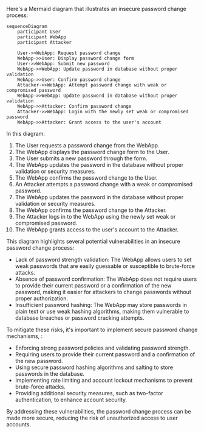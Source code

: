 Here's a Mermaid diagram that illustrates an insecure password change process:

```mermaid
sequenceDiagram
    participant User
    participant WebApp
    participant Attacker

    User->>WebApp: Request password change
    WebApp->>User: Display password change form
    User->>WebApp: Submit new password
    WebApp->>WebApp: Update password in database without proper validation
    WebApp->>User: Confirm password change
    Attacker->>WebApp: Attempt password change with weak or compromised password
    WebApp->>WebApp: Update password in database without proper validation
    WebApp->>Attacker: Confirm password change
    Attacker->>WebApp: Login with the newly set weak or compromised password
    WebApp->>Attacker: Grant access to the user's account
```

In this diagram:

1. The User requests a password change from the WebApp.
2. The WebApp displays the password change form to the User.
3. The User submits a new password through the form.
4. The WebApp updates the password in the database without proper validation or security measures.
5. The WebApp confirms the password change to the User.
6. An Attacker attempts a password change with a weak or compromised password.
7. The WebApp updates the password in the database without proper validation or security measures.
8. The WebApp confirms the password change to the Attacker.
9. The Attacker logs in to the WebApp using the newly set weak or compromised password.
10. The WebApp grants access to the user's account to the Attacker.

This diagram highlights several potential vulnerabilities in an insecure password change process:

- Lack of password strength validation: The WebApp allows users to set weak passwords that are easily guessable or susceptible to brute-force attacks.
- Absence of password confirmation: The WebApp does not require users to provide their current password or a confirmation of the new password, making it easier for attackers to change passwords without proper authorization.
- Insufficient password hashing: The WebApp may store passwords in plain text or use weak hashing algorithms, making them vulnerable to database breaches or password cracking attempts.

To mitigate these risks, it's important to implement secure password change mechanisms, :

- Enforcing strong password policies and validating password strength.
- Requiring users to provide their current password and a confirmation of the new password.
- Using secure password hashing algorithms and salting to store passwords in the database.
- Implementing rate limiting and account lockout mechanisms to prevent brute-force attacks.
- Providing additional security measures, such as two-factor authentication, to enhance account security.

By addressing these vulnerabilities, the password change process can be made more secure, reducing the risk of unauthorized access to user accounts.
